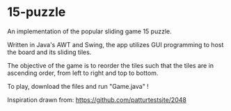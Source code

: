 # 15-puzzle
An implementation of the popular sliding game 15 puzzle.

Written in Java's AWT and Swing, the app utilizes GUI programming to host the board and its sliding tiles.

The objective of the game is to reorder the tiles such that the tiles are in ascending order, from left to right and top to bottom. 

To play, download the files and run "Game.java" !

Inspiration drawn from: https://github.com/patturtestsite/2048 
